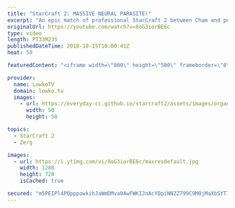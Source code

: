 ```yaml
---
title: "StarCraft 2: MASSIVE NEURAL PARASITE!"
excerpt: "An epic match of professional StarCraft 2 between Cham and puCK. Subscribe for more videos: http://lowko.tv/youtube Drone rush vs Drone rush: https://goo.gl/GsDVVk  This match is very back-and-forth where both the Protoss and Zerg get ahead at different moments with an extremely juicy Neural Parasite"
originalUrl: https://youtube.com/watch?v=8oG3iorBE6c
type: video
length: PT33M23S
publishedDateTime: 2018-10-15T10:00:41Z
heat: 50

featuredContent: "<iframe width=\"800\" height=\"500\" frameborder=\"0\" src=\"https://www.youtube.com/embed/8oG3iorBE6c\" allow=\"accelerometer; autoplay; encrypted-media; gyroscope; picture-in-picture\" allowfullscreen></iframe>"

provider:
  name: LowkoTV
  domain: lowko.tv
  images:
    - url: https://everyday-cc.github.io/starcraft2/assets/images/organizations/lowko.tv-50x50.jpg
      width: 50
      height: 50

topics:
  - StarCraft 2
  - Zerg

images:
  - url: https://i.ytimg.com/vi/8oG3iorBE6c/maxresdefault.jpg
    width: 1280
    height: 720
    isCached: true

secured: "m5PEIPl4PQpppowkihJaWmDMva0AwFWKIJnAcYDpiNN2Z799C9M0jMaXbSYT7LUqpgu9GqnHq1NvjaUOTx4jwUtVgUkr022Zcit8SosKqK3kwBm9cPC5Rhl/1UobD1F1uxB0qCKoXwwdPq7EI4TADlDdLi//W6EkjCVZBlxYBkGoHQ6xg4ikPieorKARgxCSPzR50AxworUEjKDDDkPY4V4q8VZZvjIxoeGN0c4+fWH2zhvZFtuj6J4G1CCtjGvDyBp8wV4r7TmUNtx614nbVgviktaw3qs8SBmtQ2mpSY1PwTVHSYQt9xWTT0RPL15o3WXzH+TqouiaX2SQL59Jz3S8i9FH7WWqwPU0bPPl2UE8qVoaVNyS+Yl2G9FQO/FW12CEwAyGcQi9R7OmB0FJjV9PnRDXl9mx4QJo4FEiZdSh/xQYWtB7YDaTeQGctPco;BaXM20Ci/socIY1naQqCmQ=="
---
```


